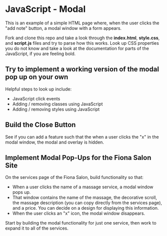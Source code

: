 # JavaScript - Modal

This is an example of a simple HTML page where, when the user clicks the "add note" button, a modal window with a form appears.

Fork and clone this repo and take a look through the **index.html**, **style.css**, and **script.js** files and try to parse how this works. Look up CSS properties you do not know and take a look at the documentation for parts of the JavaScript, if you are feeling bold.

## Try to implement a working version of the modal pop up on your own

Helpful steps to look up include:
- JavaScript click events
- Adding / removing classes using JavaScript
- Adding / removing styles using JavaScript


## Build the Close Button

See if you can add a feature such that the when a user clicks the "x" in the modal window, the modal and overlay is hidden.

## Implement Modal Pop-Ups for the Fiona Salon Site

On the services page of the Fiona Salon, build functionality so that:

- When a user clicks the name of a massage service, a modal window pops up.
- That window contains the name of the massage, the decorative scroll, the massage description (you can copy directly from the services page), and a price. You can decide on a design for displaying this information.
- When the user clicks an "x" icon, the modal window disappears.

Start by building the modal functionality for just one service, then work to expand it to all of the services.
